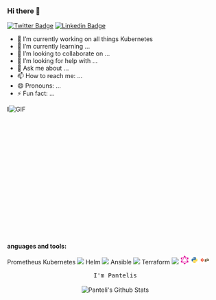 ### Hi there 👋
[![Twitter Badge](https://img.shields.io/badge/-@pampatzoglou-1ca0f1?style=flat-square&labelColor=1ca0f1&logo=twitter&logoColor=white&link=https://twitter.com/pampatzoglou)](https://twitter.com/pampatzoglou) [![Linkedin Badge](https://img.shields.io/badge/-pampatzoglou-blue?style=flat-square&logo=Linkedin&logoColor=white&link=https://www.linkedin.com/in/pampatzoglou/)](https://www.linkedin.com/in/pampatzoglou/)

- 🔭 I’m currently working on all things Kubernetes
- 🌱 I’m currently learning ...
- 👯 I’m looking to collaborate on ...
- 🤔 I’m looking for help with ...
- 💬 Ask me about ...
- 📫 How to reach me: ...
- 😄 Pronouns: ...
- ⚡ Fun fact: ...

<img align="right" alt="GIF" src="https://bs-uploads.toptal.io/blackfish-uploads/components/seo/content/og_image_file/og_image/737457/1200_x_630__social-large_-01-24cd27d138bb877658aed9bb5168f1a0.jpg?raw=true" width="500" height="320" />

**languages and tools:**  


Prometheus
Kubernetes <code><img height="20" src="https://upload.wikimedia.org/wikipedia/commons/thumb/0/00/Kubernetes_%28container_engine%29.png/618px-Kubernetes_%28container_engine%29.png"></code>
Helm <code><img height="20" src="https://helm.sh/img/helm.svg"></code>
Ansible <code><img height="20" src="https://upload.wikimedia.org/wikipedia/commons/thumb/2/24/Ansible_logo.svg/1200px-Ansible_logo.svg.png"></code>
Terraform <code><img height="20" src="https://d7umqicpi7263.cloudfront.net/img/product/207dabbc-00a2-4b99-a49e-220e0b49239f/40dc4893-92c4-4f4f-9304-3f0c60e6b400.png"></code>
<code><img height="20" src="https://raw.githubusercontent.com/github/explore/5c058a388828bb5fde0bcafd4bc867b5bb3f26f3/topics/graphql/graphql.png"></code>
<code><img height="20" src="https://raw.githubusercontent.com/github/explore/80688e429a7d4ef2fca1e82350fe8e3517d3494d/topics/python/python.png"></code>
<code><img height="20" src="https://raw.githubusercontent.com/github/explore/80688e429a7d4ef2fca1e82350fe8e3517d3494d/topics/git/git.png"></code>

<p align="center">
  <samp>
I'm Pantelis
  </samp>
  <br/>
  <br/>
  <img src="https://github-readme-stats.vercel.app/api?username=pampatzoglou&show_icons=true" alt="Panteli's Github Stats"></img>
</p>

<!--
**pampatzoglou/pampatzoglou** is a ✨ _special_ ✨ repository because its `README.md` (this file) appears on your GitHub profile.

Here are some ideas to get you started:


-->
